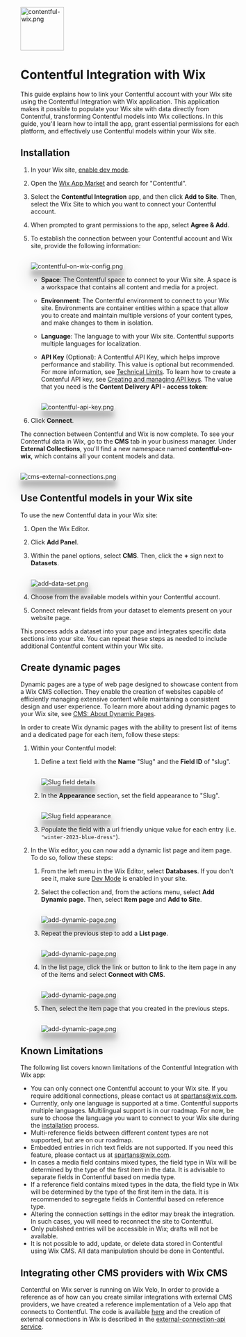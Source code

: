 <img src="docs/images/rectangle-logo.png" alt="contentful-wix.png" width="100"/><br>
# Contentful Integration with Wix

This guide explains how to link your Contentful account with your Wix site using the Contentful Integration with Wix application. This application makes it possible to populate your Wix site with data directly from Contentful, transforming Contentful models into Wix collections. In this guide, you'll learn how to intall the app, grant essential permissions for each platform, and effectively use Contentful models within your Wix site.

## Installation

1. In your Wix site, [enable dev mode](https://dev.wix.com/docs/develop-websites/articles/getting-started/resources/about-velo-by-wix#to-enable-velo-on-your-site).
1. Open the [Wix App Market](https://www.wix.com/app-market/search-result?query=contentful) and search for "Contentful".
1. Select the **Contentful Integration** app, and then click **Add to Site**. Then, select the Wix Site to which you want to connect your Contentful account.
1. When prompted to grant permissions to the app, select **Agree & Add**.
1. To establish the connection between your Contentful account and Wix site, provide the following information:

    <img alt="contentful-on-wix-config.png" src="docs/images/contentful-on-wix-config.png" style="margin-top: 16px; box-shadow: rgba(0, 0, 0, 0.3) 0px 19px 38px, rgba(0, 0, 0, 0.22) 0px 15px 12px;"/>

    * **Space**: The Contentful space to connect to your Wix site. A space is a workspace that contains all content and media for a project. 
    * **Environment**: The Contentful environment to connect to your Wix site. Environments are container entities within a space that allow you to create and maintain multiple versions of your content types, and make changes to them in isolation.
    * **Language**: The language to with your Wix site. Contentful supports multiple languages for localization.
    * **API Key** (Optional): A Contentful API Key, which helps improve performance and stability. This value is optional but recommended. For more information, see [Technical Limits](https://www.contentful.com/developers/docs/technical-limits/). To learn how to create a Contenful API key, see [Creating and managing API keys](https://training.contentful.com/student/page/1050378-creating-and-managing-api-keys). The value that you need is the **Content Delivery API - access token**:

       <img alt="contentful-api-key.png" src="docs/images/contentful-api-key.png" style="margin-top: 16px; box-shadow: rgba(0, 0, 0, 0.3) 0px 19px 38px, rgba(0, 0, 0, 0.22) 0px 15px 12px;"/>

1. Click **Connect**.

The connection between Contentful and Wix is now complete. To see your Contentful data in Wix, go to the **CMS** tab in your business manager. Under **External Collections**, you'll find a new namespace named **contentful-on-wix**, which contains all your content models and data.

<img alt="cms-external-connections.png" src="docs/images/cms-external-connections.png" style="margin-top: 16px; box-shadow: rgba(0, 0, 0, 0.3) 0px 19px 38px, rgba(0, 0, 0, 0.22) 0px 15px 12px;"/>

## Use Contentful models in your Wix site

To use the new Contentful data in your Wix site:

1. Open the Wix Editor.
1. Click **Add Panel**.
1. Within the panel options, select **CMS**. Then, click the **+** sign next to **Datasets**.

   <img alt="add-data-set.png" src="docs/images/add-data-set.png" style="margin-top: 16px; box-shadow: rgba(0, 0, 0, 0.3) 0px 19px 38px, rgba(0, 0, 0, 0.22) 0px 15px 12px;"/>

1. Choose from the available models within your Contentful account.
1. Connect relevant fields from your dataset to elements present on your website page.

This process adds a dataset into your page and integrates specific data sections into your site. You can repeat these steps as needed to include additional Contentful content within your Wix site.

## Create dynamic pages

Dynamic pages are a type of web page designed to showcase content from a Wix CMS collection. They enable the creation of websites capable of efficiently managing extensive content while maintaining a consistent design and user experience. To learn more about adding dynamic pages to your Wix site, see [CMS: About Dynamic Pages](https://support.wix.com/en/article/cms-about-dynamic-pages).

In order to create Wix dynamic pages with the ability to present list of items and a dedicated page for each item, follow these steps:

1. Within your Contentful model:
   
   1. Define a text field with the **Name** "Slug" and the **Field ID** of "slug".

         <img alt="Slug field details" src="docs/images/slug-field-details.png" style="margin-top: 16px; box-shadow: rgba(0, 0, 0, 0.3) 0px 19px 38px, rgba(0, 0, 0, 0.22) 0px 15px 12px;"/>
   
   1.  In the **Appearance** section, set the field appearance to "Slug".
          
         <img alt="Slug field appearance" src="docs/images/slug-field-appearance.png" style="margin-top: 16px; box-shadow: rgba(0, 0, 0, 0.3) 0px 19px 38px, rgba(0, 0, 0, 0.22) 0px 15px 12px;"/>
   
   1. Populate the field with a url friendly unique value for each entry (i.e. `"winter-2023-blue-dress"`).

1. In the Wix editor, you can now add a dynamic list page and item page. To do so, follow these steps:

   1. From the left menu in the Wix Editor, select **Databases**. If you don't see it, make sure [Dev Mode](https://dev.wix.com/docs/develop-websites/articles/getting-started/resources/about-velo-by-wix#to-enable-velo-on-your-site) is enabled in your site.

   1. Select the collection and, from the actions menu, select **Add Dynamic page**. Then, select **Item page** and **Add to Site**.

      <img alt="add-dynamic-page.png" src="docs/images/add-dynamic-page.png" style="margin-top: 16px; box-shadow: rgba(0, 0, 0, 0.3) 0px 19px 38px, rgba(0, 0, 0, 0.22) 0px 15px 12px;"/>
   
   1. Repeat the previous step to add a **List page**.

       <img alt="add-dynamic-page.png" src="docs/images/dynamic-page-select-type.png" style="margin-top: 16px; box-shadow: rgba(0, 0, 0, 0.3) 0px 19px 38px, rgba(0, 0, 0, 0.22) 0px 15px 12px;"/>

   1. In the list page, click the link or button to link to the item page in any of the items and select **Connect with CMS**.
   
      <img alt="add-dynamic-page.png" src="docs/images/dynamic-page-connect-with-cms.png" style="margin-top: 16px; box-shadow: rgba(0, 0, 0, 0.3) 0px 19px 38px, rgba(0, 0, 0, 0.22) 0px 15px 12px;"/>

   1. Then, select the item page that you created in the previous steps.
   
      <img alt="add-dynamic-page.png" src="docs/images/dynamic-page-select-item-page.png" style="margin-top: 16px; box-shadow: rgba(0, 0, 0, 0.3) 0px 19px 38px, rgba(0, 0, 0, 0.22) 0px 15px 12px;"/>

## Known Limitations

The following list covers known limitations of the Contentful Integration with Wix app:

* You can only connect one Contentful account to your Wix site. If you require additional connections, please contact us at spartans@wix.com.
* Currently, only one language is supported at a time. Contentful supports multiple languages. Multilingual support is in our roadmap. For now, be sure to choose the language you want to connect to your Wix site during the [installation](#installation) process.
* Multi-reference fields between different content types are not supported, but are on our roadmap.
* Embedded entries in rich text fields are not supported. If you need this feature, please contact us at spartans@wix.com.
* In cases a media field contains mixed types, the field type in Wix will be determined by the type of the first item in the data. It is advisable to separate fields in Contentful based on media type.
* If a reference field contains mixed types in the data, the field type in Wix will be determined by the type of the first item in the data. It is recommended to segregate fields in Contentful based on reference type.
* Altering the connection settings in the editor may break the integration. In such cases, you will need to reconnect the site to Contentful.
* Only published entries will be accessible in Wix; drafts will not be available.
* It is not possible to add, update, or delete data stored in Contentful using Wix CMS. All data manipulation should be done in Contentful.

## Integrating other CMS providers with Wix CMS

Contentful on Wix server is running on Wix Velo, In order to provide a reference as of how can you create similar integrations with external CMS providers, we have created a reference implementation of a Velo app that connects to Contentful.
The code is available [here](velo-app-code) and the creation of external connections in Wix is described in the [external-connection-api service](velo-app-code/velo-code/backend/services/external-connection-api.js).
